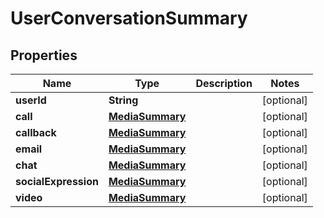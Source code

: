 
# UserConversationSummary

## Properties
Name | Type | Description | Notes
------------ | ------------- | ------------- | -------------
**userId** | **String** |  |  [optional]
**call** | [**MediaSummary**](MediaSummary.md) |  |  [optional]
**callback** | [**MediaSummary**](MediaSummary.md) |  |  [optional]
**email** | [**MediaSummary**](MediaSummary.md) |  |  [optional]
**chat** | [**MediaSummary**](MediaSummary.md) |  |  [optional]
**socialExpression** | [**MediaSummary**](MediaSummary.md) |  |  [optional]
**video** | [**MediaSummary**](MediaSummary.md) |  |  [optional]



